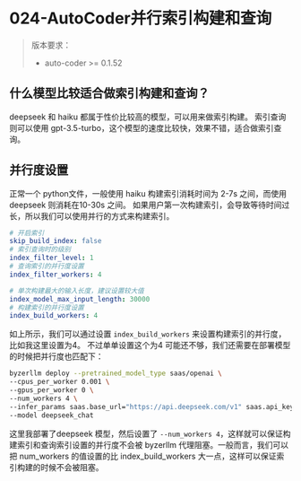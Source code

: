 # 024-AutoCoder并行索引构建和查询
> 版本要求：
> - auto-coder >= 0.1.52
## 什么模型比较适合做索引构建和查询？
deepseek 和 haiku 都属于性价比较高的模型，可以用来做索引构建。
索引查询则可以使用 gpt-3.5-turbo，这个模型的速度比较快，效果不错，适合做索引查询。

## 并行度设置

正常一个 python文件，一般使用 haiku 构建索引消耗时间为 2-7s 之间，而使用 deepseek 则消耗在10-30s 之间。
如果用户第一次构建索引，会导致等待时间过长，所以我们可以使用并行的方式来构建索引。

```yaml
# 开启索引
skip_build_index: false
# 索引查询时的级别
index_filter_level: 1
# 查询索引的并行度设置
index_filter_workers: 4

# 单次构建最大的输入长度，建议设置较大值
index_model_max_input_length: 30000
# 构建索引的并行度设置
index_build_workers: 4
```

如上所示，我们可以通过设置 `index_build_workers` 来设置构建索引的并行度，比如我这里设置为4。
不过单单设置这个为4 可能还不够，我们还需要在部署模型的时候把并行度也匹配下：

```bash
byzerllm deploy --pretrained_model_type saas/openai \
--cpus_per_worker 0.001 \
--gpus_per_worker 0 \
--num_workers 4 \
--infer_params saas.base_url="https://api.deepseek.com/v1" saas.api_key=${MODEL_DEEPSEEK_TOKEN} saas.model=deepseek-chat \
--model deepseek_chat
```

这里我部署了deepseek 模型，然后设置了 `--num_workers 4`，这样就可以保证构建索引和查询索引设置的并行度不会被 byzerllm 代理阻塞。一般而言，我们可以把 num_workers 的值设置的比 index_build_workers 大一点，这样可以保证索引构建的时候不会被阻塞。

